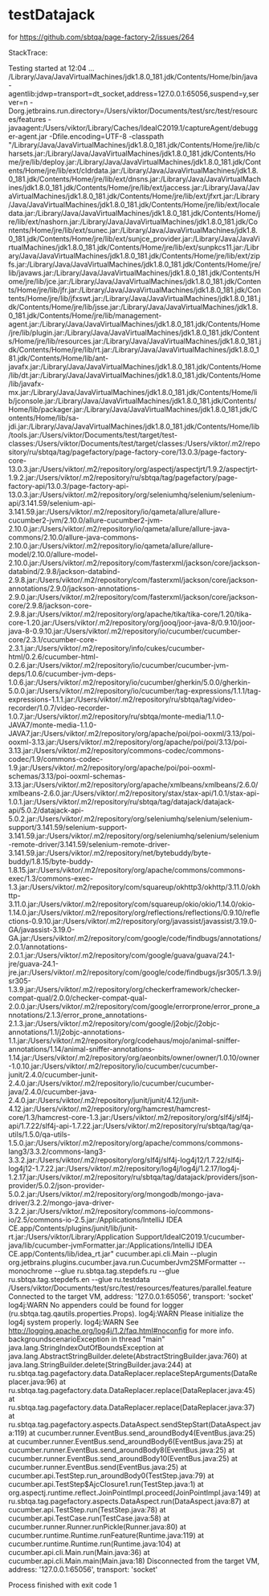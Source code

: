 # testDatajack
for https://github.com/sbtqa/page-factory-2/issues/264 

StackTrace:

Testing started at 12:04 ...
/Library/Java/JavaVirtualMachines/jdk1.8.0_181.jdk/Contents/Home/bin/java -agentlib:jdwp=transport=dt_socket,address=127.0.0.1:65056,suspend=y,server=n -Dorg.jetbrains.run.directory=/Users/viktor/Documents/test/src/test/resources/features -javaagent:/Users/viktor/Library/Caches/IdeaIC2019.1/captureAgent/debugger-agent.jar -Dfile.encoding=UTF-8 -classpath "/Library/Java/JavaVirtualMachines/jdk1.8.0_181.jdk/Contents/Home/jre/lib/charsets.jar:/Library/Java/JavaVirtualMachines/jdk1.8.0_181.jdk/Contents/Home/jre/lib/deploy.jar:/Library/Java/JavaVirtualMachines/jdk1.8.0_181.jdk/Contents/Home/jre/lib/ext/cldrdata.jar:/Library/Java/JavaVirtualMachines/jdk1.8.0_181.jdk/Contents/Home/jre/lib/ext/dnsns.jar:/Library/Java/JavaVirtualMachines/jdk1.8.0_181.jdk/Contents/Home/jre/lib/ext/jaccess.jar:/Library/Java/JavaVirtualMachines/jdk1.8.0_181.jdk/Contents/Home/jre/lib/ext/jfxrt.jar:/Library/Java/JavaVirtualMachines/jdk1.8.0_181.jdk/Contents/Home/jre/lib/ext/localedata.jar:/Library/Java/JavaVirtualMachines/jdk1.8.0_181.jdk/Contents/Home/jre/lib/ext/nashorn.jar:/Library/Java/JavaVirtualMachines/jdk1.8.0_181.jdk/Contents/Home/jre/lib/ext/sunec.jar:/Library/Java/JavaVirtualMachines/jdk1.8.0_181.jdk/Contents/Home/jre/lib/ext/sunjce_provider.jar:/Library/Java/JavaVirtualMachines/jdk1.8.0_181.jdk/Contents/Home/jre/lib/ext/sunpkcs11.jar:/Library/Java/JavaVirtualMachines/jdk1.8.0_181.jdk/Contents/Home/jre/lib/ext/zipfs.jar:/Library/Java/JavaVirtualMachines/jdk1.8.0_181.jdk/Contents/Home/jre/lib/javaws.jar:/Library/Java/JavaVirtualMachines/jdk1.8.0_181.jdk/Contents/Home/jre/lib/jce.jar:/Library/Java/JavaVirtualMachines/jdk1.8.0_181.jdk/Contents/Home/jre/lib/jfr.jar:/Library/Java/JavaVirtualMachines/jdk1.8.0_181.jdk/Contents/Home/jre/lib/jfxswt.jar:/Library/Java/JavaVirtualMachines/jdk1.8.0_181.jdk/Contents/Home/jre/lib/jsse.jar:/Library/Java/JavaVirtualMachines/jdk1.8.0_181.jdk/Contents/Home/jre/lib/management-agent.jar:/Library/Java/JavaVirtualMachines/jdk1.8.0_181.jdk/Contents/Home/jre/lib/plugin.jar:/Library/Java/JavaVirtualMachines/jdk1.8.0_181.jdk/Contents/Home/jre/lib/resources.jar:/Library/Java/JavaVirtualMachines/jdk1.8.0_181.jdk/Contents/Home/jre/lib/rt.jar:/Library/Java/JavaVirtualMachines/jdk1.8.0_181.jdk/Contents/Home/lib/ant-javafx.jar:/Library/Java/JavaVirtualMachines/jdk1.8.0_181.jdk/Contents/Home/lib/dt.jar:/Library/Java/JavaVirtualMachines/jdk1.8.0_181.jdk/Contents/Home/lib/javafx-mx.jar:/Library/Java/JavaVirtualMachines/jdk1.8.0_181.jdk/Contents/Home/lib/jconsole.jar:/Library/Java/JavaVirtualMachines/jdk1.8.0_181.jdk/Contents/Home/lib/packager.jar:/Library/Java/JavaVirtualMachines/jdk1.8.0_181.jdk/Contents/Home/lib/sa-jdi.jar:/Library/Java/JavaVirtualMachines/jdk1.8.0_181.jdk/Contents/Home/lib/tools.jar:/Users/viktor/Documents/test/target/test-classes:/Users/viktor/Documents/test/target/classes:/Users/viktor/.m2/repository/ru/sbtqa/tag/pagefactory/page-factory-core/13.0.3/page-factory-core-13.0.3.jar:/Users/viktor/.m2/repository/org/aspectj/aspectjrt/1.9.2/aspectjrt-1.9.2.jar:/Users/viktor/.m2/repository/ru/sbtqa/tag/pagefactory/page-factory-api/13.0.3/page-factory-api-13.0.3.jar:/Users/viktor/.m2/repository/org/seleniumhq/selenium/selenium-api/3.141.59/selenium-api-3.141.59.jar:/Users/viktor/.m2/repository/io/qameta/allure/allure-cucumber2-jvm/2.10.0/allure-cucumber2-jvm-2.10.0.jar:/Users/viktor/.m2/repository/io/qameta/allure/allure-java-commons/2.10.0/allure-java-commons-2.10.0.jar:/Users/viktor/.m2/repository/io/qameta/allure/allure-model/2.10.0/allure-model-2.10.0.jar:/Users/viktor/.m2/repository/com/fasterxml/jackson/core/jackson-databind/2.9.8/jackson-databind-2.9.8.jar:/Users/viktor/.m2/repository/com/fasterxml/jackson/core/jackson-annotations/2.9.0/jackson-annotations-2.9.0.jar:/Users/viktor/.m2/repository/com/fasterxml/jackson/core/jackson-core/2.9.8/jackson-core-2.9.8.jar:/Users/viktor/.m2/repository/org/apache/tika/tika-core/1.20/tika-core-1.20.jar:/Users/viktor/.m2/repository/org/jooq/joor-java-8/0.9.10/joor-java-8-0.9.10.jar:/Users/viktor/.m2/repository/io/cucumber/cucumber-core/2.3.1/cucumber-core-2.3.1.jar:/Users/viktor/.m2/repository/info/cukes/cucumber-html/0.2.6/cucumber-html-0.2.6.jar:/Users/viktor/.m2/repository/io/cucumber/cucumber-jvm-deps/1.0.6/cucumber-jvm-deps-1.0.6.jar:/Users/viktor/.m2/repository/io/cucumber/gherkin/5.0.0/gherkin-5.0.0.jar:/Users/viktor/.m2/repository/io/cucumber/tag-expressions/1.1.1/tag-expressions-1.1.1.jar:/Users/viktor/.m2/repository/ru/sbtqa/tag/video-recorder/1.0.7/video-recorder-1.0.7.jar:/Users/viktor/.m2/repository/ru/sbtqa/monte-media/1.1.0-JAVA7/monte-media-1.1.0-JAVA7.jar:/Users/viktor/.m2/repository/org/apache/poi/poi-ooxml/3.13/poi-ooxml-3.13.jar:/Users/viktor/.m2/repository/org/apache/poi/poi/3.13/poi-3.13.jar:/Users/viktor/.m2/repository/commons-codec/commons-codec/1.9/commons-codec-1.9.jar:/Users/viktor/.m2/repository/org/apache/poi/poi-ooxml-schemas/3.13/poi-ooxml-schemas-3.13.jar:/Users/viktor/.m2/repository/org/apache/xmlbeans/xmlbeans/2.6.0/xmlbeans-2.6.0.jar:/Users/viktor/.m2/repository/stax/stax-api/1.0.1/stax-api-1.0.1.jar:/Users/viktor/.m2/repository/ru/sbtqa/tag/datajack/datajack-api/5.0.2/datajack-api-5.0.2.jar:/Users/viktor/.m2/repository/org/seleniumhq/selenium/selenium-support/3.141.59/selenium-support-3.141.59.jar:/Users/viktor/.m2/repository/org/seleniumhq/selenium/selenium-remote-driver/3.141.59/selenium-remote-driver-3.141.59.jar:/Users/viktor/.m2/repository/net/bytebuddy/byte-buddy/1.8.15/byte-buddy-1.8.15.jar:/Users/viktor/.m2/repository/org/apache/commons/commons-exec/1.3/commons-exec-1.3.jar:/Users/viktor/.m2/repository/com/squareup/okhttp3/okhttp/3.11.0/okhttp-3.11.0.jar:/Users/viktor/.m2/repository/com/squareup/okio/okio/1.14.0/okio-1.14.0.jar:/Users/viktor/.m2/repository/org/reflections/reflections/0.9.10/reflections-0.9.10.jar:/Users/viktor/.m2/repository/org/javassist/javassist/3.19.0-GA/javassist-3.19.0-GA.jar:/Users/viktor/.m2/repository/com/google/code/findbugs/annotations/2.0.1/annotations-2.0.1.jar:/Users/viktor/.m2/repository/com/google/guava/guava/24.1-jre/guava-24.1-jre.jar:/Users/viktor/.m2/repository/com/google/code/findbugs/jsr305/1.3.9/jsr305-1.3.9.jar:/Users/viktor/.m2/repository/org/checkerframework/checker-compat-qual/2.0.0/checker-compat-qual-2.0.0.jar:/Users/viktor/.m2/repository/com/google/errorprone/error_prone_annotations/2.1.3/error_prone_annotations-2.1.3.jar:/Users/viktor/.m2/repository/com/google/j2objc/j2objc-annotations/1.1/j2objc-annotations-1.1.jar:/Users/viktor/.m2/repository/org/codehaus/mojo/animal-sniffer-annotations/1.14/animal-sniffer-annotations-1.14.jar:/Users/viktor/.m2/repository/org/aeonbits/owner/owner/1.0.10/owner-1.0.10.jar:/Users/viktor/.m2/repository/io/cucumber/cucumber-junit/2.4.0/cucumber-junit-2.4.0.jar:/Users/viktor/.m2/repository/io/cucumber/cucumber-java/2.4.0/cucumber-java-2.4.0.jar:/Users/viktor/.m2/repository/junit/junit/4.12/junit-4.12.jar:/Users/viktor/.m2/repository/org/hamcrest/hamcrest-core/1.3/hamcrest-core-1.3.jar:/Users/viktor/.m2/repository/org/slf4j/slf4j-api/1.7.22/slf4j-api-1.7.22.jar:/Users/viktor/.m2/repository/ru/sbtqa/tag/qa-utils/1.5.0/qa-utils-1.5.0.jar:/Users/viktor/.m2/repository/org/apache/commons/commons-lang3/3.3.2/commons-lang3-3.3.2.jar:/Users/viktor/.m2/repository/org/slf4j/slf4j-log4j12/1.7.22/slf4j-log4j12-1.7.22.jar:/Users/viktor/.m2/repository/log4j/log4j/1.2.17/log4j-1.2.17.jar:/Users/viktor/.m2/repository/ru/sbtqa/tag/datajack/providers/json-provider/5.0.2/json-provider-5.0.2.jar:/Users/viktor/.m2/repository/org/mongodb/mongo-java-driver/3.2.2/mongo-java-driver-3.2.2.jar:/Users/viktor/.m2/repository/commons-io/commons-io/2.5/commons-io-2.5.jar:/Applications/IntelliJ IDEA CE.app/Contents/plugins/junit/lib/junit-rt.jar:/Users/viktor/Library/Application Support/IdeaIC2019.1/cucumber-java/lib/cucumber-jvmFormatter.jar:/Applications/IntelliJ IDEA CE.app/Contents/lib/idea_rt.jar" cucumber.api.cli.Main --plugin org.jetbrains.plugins.cucumber.java.run.CucumberJvm2SMFormatter --monochrome --glue ru.sbtqa.tag.stepdefs.ru --glue ru.sbtqa.tag.stepdefs.en --glue ru.testdata /Users/viktor/Documents/test/src/test/resources/features/parallel.feature
Connected to the target VM, address: '127.0.0.1:65056', transport: 'socket'
log4j:WARN No appenders could be found for logger (ru.sbtqa.tag.qautils.properties.Props).
log4j:WARN Please initialize the log4j system properly.
log4j:WARN See http://logging.apache.org/log4j/1.2/faq.html#noconfig for more info.
backgroundscenarioException in thread "main" java.lang.StringIndexOutOfBoundsException
	at java.lang.AbstractStringBuilder.delete(AbstractStringBuilder.java:760)
	at java.lang.StringBuilder.delete(StringBuilder.java:244)
	at ru.sbtqa.tag.pagefactory.data.DataReplacer.replaceStepArguments(DataReplacer.java:96)
	at ru.sbtqa.tag.pagefactory.data.DataReplacer.replace(DataReplacer.java:45)
	at ru.sbtqa.tag.pagefactory.data.DataReplacer.replace(DataReplacer.java:37)
	at ru.sbtqa.tag.pagefactory.aspects.DataAspect.sendStepStart(DataAspect.java:119)
	at cucumber.runner.EventBus.send_aroundBody4(EventBus.java:25)
	at cucumber.runner.EventBus.send_aroundBody6(EventBus.java:25)
	at cucumber.runner.EventBus.send_aroundBody8(EventBus.java:25)
	at cucumber.runner.EventBus.send_aroundBody10(EventBus.java:25)
	at cucumber.runner.EventBus.send(EventBus.java:25)
	at cucumber.api.TestStep.run_aroundBody0(TestStep.java:79)
	at cucumber.api.TestStep$AjcClosure1.run(TestStep.java:1)
	at org.aspectj.runtime.reflect.JoinPointImpl.proceed(JoinPointImpl.java:149)
	at ru.sbtqa.tag.pagefactory.aspects.DataAspect.run(DataAspect.java:87)
	at cucumber.api.TestStep.run(TestStep.java:78)
	at cucumber.api.TestCase.run(TestCase.java:58)
	at cucumber.runner.Runner.runPickle(Runner.java:80)
	at cucumber.runtime.Runtime.runFeature(Runtime.java:119)
	at cucumber.runtime.Runtime.run(Runtime.java:104)
	at cucumber.api.cli.Main.run(Main.java:36)
	at cucumber.api.cli.Main.main(Main.java:18)
Disconnected from the target VM, address: '127.0.0.1:65056', transport: 'socket'

Process finished with exit code 1
